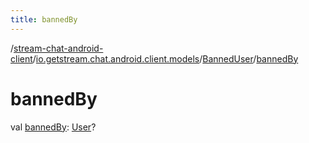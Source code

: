 ```yaml
---
title: bannedBy
---
```

/[stream-chat-android-client](../../index.md)/[io.getstream.chat.android.client.models](../index.md)/[BannedUser](index.md)/[bannedBy](bannedBy.md)  
  
  
  
# bannedBy  
val [bannedBy](bannedBy.md): [User](../User/index.md)?
